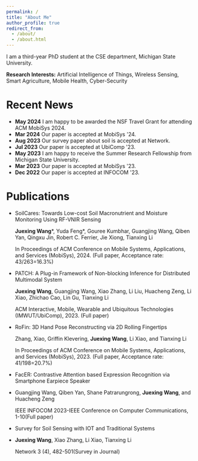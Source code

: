 ```yaml
---
permalink: /
title: "About Me"
author_profile: true
redirect_from: 
  - /about/
  - /about.html
---
```

I am a third-year PhD student at the CSE department, Michigan State University.

**Research Interests:** Artificial Intelligence of Things, Wireless Sensing, Smart Agriculture, Mobile Health, Cyber-Security

Recent News
======
* **May 2024** I am happy to be awarded the NSF Travel Grant for attending ACM MobiSys 2024.
* **Mar 2024** Our paper is accepted at MobiSys '24.
* **Aug 2023** Our survey paper about soil is accepted at Network.
* **Jul 2023** Our paper is accepted at UbiComp '23.
* **May 2023** I am happy to receive the Summer Research Fellowship from Michigan State University.
* **Mar 2023** Our paper is accepted at MobiSys '23.
* **Dec 2022** Our paper is accepted at INFOCOM '23.
  
Publications
======
* SoilCares: Towards Low-cost Soil Macronutrient and Moisture Monitoring Using RF-VNIR Sensing
  
  **Juexing Wang***, Yuda Feng*, Gouree Kumbhar, Guangjing Wang, Qiben Yan, Qingxu Jin, Robert C. Ferrier, Jie Xiong, Tianxing Li
  
  In Proceedings of ACM Conference on Mobile Systems, Applications, and Services (MobiSys), 2024. (Full paper, Acceptance rate: 43/263=16.3%)

* PATCH: A Plug-in Framework of Non-blocking Inference for Distributed Multimodal System

  **Juexing Wang**, Guangjing Wang, Xiao Zhang, Li Liu, Huacheng Zeng, Li Xiao, Zhichao Cao, Lin Gu, Tianxing Li
  
  ACM Interactive, Mobile, Wearable and Ubiquitous Technologies (IMWUT/UbiComp), 2023. (Full paper)

* RoFin: 3D Hand Pose Reconstructing via 2D Rolling Fingertips
  
  Zhang, Xiao, Griffin Klevering, **Juexing Wang**, Li Xiao, and Tianxing Li
  
  In Proceedings of ACM Conference on Mobile Systems, Applications, and Services (MobiSys), 2023. (Full paper, Acceptance rate: 41/198=20.7%)
  
* FacER: Contrastive Attention based Expression Recognition via Smartphone Earpiece Speaker
* 
  Guangjing Wang, Qiben Yan, Shane Patrarungrong, **Juexing Wang**, and Huacheng Zeng
  
  IEEE INFOCOM 2023-IEEE Conference on Computer Communications, 1-10(Full paper)

* Survey for Soil Sensing with IOT and Traditional Systems
* 
  **Juexing Wang**, Xiao Zhang, Li Xiao, Tianxing Li
  
  Network 3 (4), 482-501(Survey in Journal)




